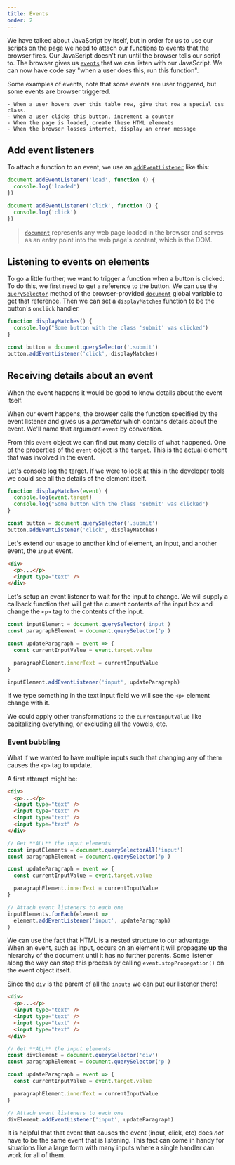 ```yaml
---
title: Events
order: 2
---
```


We have talked about JavaScript by itself, but in order for us to use our
scripts on the page we need to attach our functions to events that the browser
fires. Our JavaScript doesn't run until the browser tells our script to. The
browser gives us [`events`](https://developer.mozilla.org/en-US/docs/Web/Events)
that we can listen with our JavaScript. We can now have code say "when a user
does this, run this function".

Some examples of events, note that some events are user triggered, but some
events are browser triggered.

```
- When a user hovers over this table row, give that row a special css class.
- When a user clicks this button, increment a counter
- When the page is loaded, create these HTML elements
- When the browser losses internet, display an error message
```

## Add event listeners

To attach a function to an event, we use an
[`addEventListener`](https://developer.mozilla.org/en-US/docs/Web/API/EventListener)
like this:

```javascript
document.addEventListener('load', function () {
  console.log('loaded')
})

document.addEventListener('click', function () {
  console.log('click')
})
```

> [`document`](https://developer.mozilla.org/en-US/docs/Web/API/Document)
> represents any web page loaded in the browser and serves as an entry point
> into the web page's content, which is the DOM.

## Listening to events on elements

To go a little further, we want to trigger a function when a button is clicked.
To do this, we first need to get a reference to the button. We can use the
[`querySelector`](https://developer.mozilla.org/en-US/docs/Web/API/Document/querySelector)
method of the browser-provided
[`document`](https://developer.mozilla.org/en-US/docs/Web/API/Document) global
variable to get that reference. Then we can set a `displayMatches` function to
be the button's `onclick` handler.

```javascript
function displayMatches() {
  console.log("Some button with the class 'submit' was clicked")
}

const button = document.querySelector('.submit')
button.addEventListener('click', displayMatches)
```

## Receiving details about an event

When the event happens it would be good to know details about the event itself.

When our event happens, the browser calls the function specified by the event
listener and gives us a _parameter_ which contains details about the event.
We'll name that argument `event` by convention.

From this `event` object we can find out many details of what happened. One of
the properties of the `event` object is the `target`. This is the actual element
that was involved in the event.

Let's console log the target. If we were to look at this in the developer tools
we could see all the details of the element itself.

```javascript
function displayMatches(event) {
  console.log(event.target)
  console.log("Some button with the class 'submit' was clicked")
}

const button = document.querySelector('.submit')
button.addEventListener('click', displayMatches)
```

Let's extend our usage to another kind of element, an input, and another event,
the `input` event.

```html
<div>
  <p>...</p>
  <input type="text" />
</div>
```

Let's setup an event listener to wait for the input to change. We will supply a
callback function that will get the current contents of the input box and change
the `<p>` tag to the contents of the input.

```javascript
const inputElement = document.querySelector('input')
const paragraphElement = document.querySelector('p')

const updateParagraph = event => {
  const currentInputValue = event.target.value

  paragraphElement.innerText = currentInputValue
}

inputElement.addEventListener('input', updateParagraph)
```

If we type something in the text input field we will see the `<p>` element
change with it.

We could apply other transformations to the `currentInputValue` like
capitalizing everything, or excluding all the vowels, etc.

### Event bubbling

What if we wanted to have multiple inputs such that changing any of them causes
the `<p>` tag to update.

A first attempt might be:

```html
<div>
  <p>...</p>
  <input type="text" />
  <input type="text" />
  <input type="text" />
  <input type="text" />
</div>
```

```javascript
// Get **ALL** the input elements
const inputElements = document.querySelectorAll('input')
const paragraphElement = document.querySelector('p')

const updateParagraph = event => {
  const currentInputValue = event.target.value

  paragraphElement.innerText = currentInputValue
}

// Attach event listeners to each one
inputElements.forEach(element =>
  element.addEventListener('input', updateParagraph)
)
```

We can use the fact that HTML is a nested structure to our advantage. When an
event, such as input, occurs on an element it will propagate **up** the
hierarchy of the document until it has no further parents. Some listener along
the way can stop this process by calling `event.stopPropagation()` on the event
object itself.

Since the `div` is the parent of all the `inputs` we can put our listener there!

```html
<div>
  <p>...</p>
  <input type="text" />
  <input type="text" />
  <input type="text" />
  <input type="text" />
</div>
```

```javascript
// Get **ALL** the input elements
const divElement = document.querySelector('div')
const paragraphElement = document.querySelector('p')

const updateParagraph = event => {
  const currentInputValue = event.target.value

  paragraphElement.innerText = currentInputValue
}

// Attach event listeners to each one
divElement.addEventListener('input', updateParagraph)
```

It is helpful that that event that causes the event (input, click, etc) does
_not_ have to be the same event that is listening. This fact can come in handy
for situations like a large form with many inputs where a single handler can
work for all of them.
